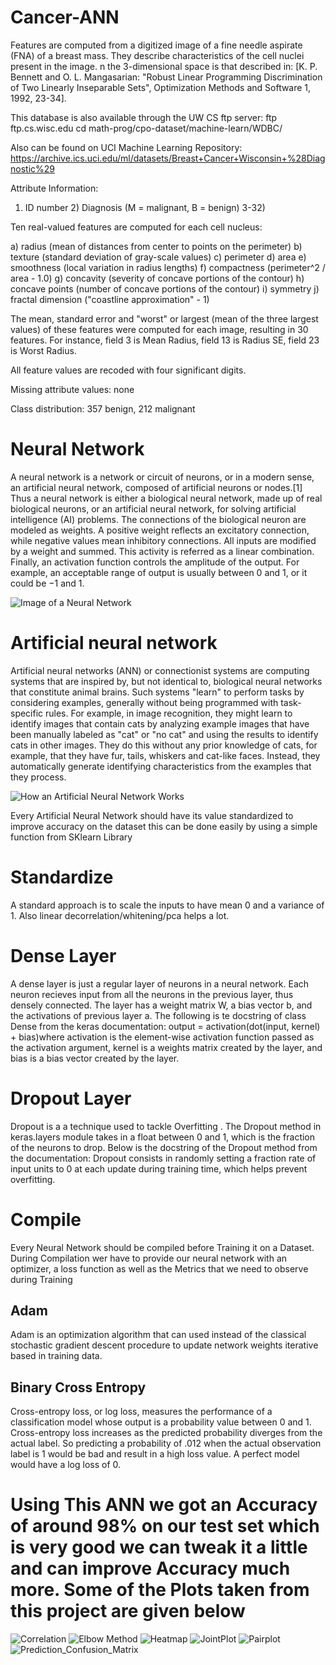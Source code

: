 # Cancer-ANN
Features are computed from a digitized image of a fine needle aspirate (FNA) of a breast mass. They describe characteristics of the cell nuclei present in the image. n the 3-dimensional space is that described in: [K. P. Bennett and O. L. Mangasarian: "Robust Linear Programming Discrimination of Two Linearly Inseparable Sets", Optimization Methods and Software 1, 1992, 23-34].

This database is also available through the UW CS ftp server: ftp ftp.cs.wisc.edu cd math-prog/cpo-dataset/machine-learn/WDBC/

Also can be found on UCI Machine Learning Repository: https://archive.ics.uci.edu/ml/datasets/Breast+Cancer+Wisconsin+%28Diagnostic%29

Attribute Information:

1) ID number 2) Diagnosis (M = malignant, B = benign) 3-32)

Ten real-valued features are computed for each cell nucleus:

a) radius (mean of distances from center to points on the perimeter) b) texture (standard deviation of gray-scale values) c) perimeter d) area e) smoothness (local variation in radius lengths) f) compactness (perimeter^2 / area - 1.0) g) concavity (severity of concave portions of the contour) h) concave points (number of concave portions of the contour) i) symmetry j) fractal dimension ("coastline approximation" - 1)

The mean, standard error and "worst" or largest (mean of the three largest values) of these features were computed for each image, resulting in 30 features. For instance, field 3 is Mean Radius, field 13 is Radius SE, field 23 is Worst Radius.

All feature values are recoded with four significant digits.

Missing attribute values: none

Class distribution: 357 benign, 212 malignant

# Neural Network
A neural network is a network or circuit of neurons, or in a modern sense, an artificial neural network, composed of artificial neurons or nodes.[1] Thus a neural network is either a biological neural network, made up of real biological neurons, or an artificial neural network, for solving artificial intelligence (AI) problems. The connections of the biological neuron are modeled as weights. A positive weight reflects an excitatory connection, while negative values mean inhibitory connections. All inputs are modified by a weight and summed. This activity is referred as a linear combination. Finally, an activation function controls the amplitude of the output. For example, an acceptable range of output is usually between 0 and 1, or it could be −1 and 1.

![Image of a Neural Network](https://miro.medium.com/max/1592/1*yGMk1GSKKbyKr_cMarlWnA.jpeg)


# Artificial neural network
Artificial neural networks (ANN) or connectionist systems are computing systems that are inspired by, but not identical to, biological neural networks that constitute animal brains. Such systems "learn" to perform tasks by considering examples, generally without being programmed with task-specific rules. For example, in image recognition, they might learn to identify images that contain cats by analyzing example images that have been manually labeled as "cat" or "no cat" and using the results to identify cats in other images. They do this without any prior knowledge of cats, for example, that they have fur, tails, whiskers and cat-like faces. Instead, they automatically generate identifying characteristics from the examples that they process.

![How an Artificial Neural Network Works](https://d2h0cx97tjks2p.cloudfront.net/blogs/wp-content/uploads/sites/2/2019/07/Introduction-to-Artificial-Neural-Networks.jpg)

Every Artificial Neural Network should have its value standardized to improve accuracy on the dataset this can be done easily by using a simple function from SKlearn Library
# Standardize
A standard approach is to scale the inputs to have mean 0 and a variance of 1. Also linear decorrelation/whitening/pca helps a lot.

# Dense Layer

A dense layer is just a regular layer of neurons in a neural network. Each neuron recieves input from all the neurons in the previous layer, thus densely connected. The layer has a weight matrix W, a bias vector b, and the activations of previous layer a. The following is te docstring of class Dense from the keras documentation:
output = activation(dot(input, kernel) + bias)where activation is the element-wise activation function passed as the activation argument, kernel is a weights matrix created by the layer, and bias is a bias vector created by the layer.

# Dropout Layer 

Dropout is a a technique used to tackle Overfitting . The Dropout method in keras.layers module takes in a float between 0 and 1, which is the fraction of the neurons to drop. Below is the docstring of the Dropout method from the documentation:
Dropout consists in randomly setting a fraction rate of input units to 0 at each update during training time, which helps prevent overfitting.

# Compile

Every Neural Network should be compiled before Training it on a Dataset. During Compilation wer have to provide our neural network with an optimizer, a loss function as well as the Metrics that we need to observe during Training

## Adam
Adam is an optimization algorithm that can used instead of the classical stochastic gradient descent procedure to update network weights iterative based in training data.

## Binary Cross Entropy
Cross-entropy loss, or log loss, measures the performance of a classification model whose output is a probability value between 0 and 1. Cross-entropy loss increases as the predicted probability diverges from the actual label. So predicting a probability of .012 when the actual observation label is 1 would be bad and result in a high loss value. A perfect model would have a log loss of 0.

# Using This ANN we got an Accuracy of around 98% on our test set which is very good we can tweak it a little and can improve Accuracy much more. Some of the Plots taken from this project are given below 

![Correlation](https://github.com/Mkaif-Agb/Cancer-ANN/blob/master/Images/Correlation.png)
![Elbow Method](https://github.com/Mkaif-Agb/Cancer-ANN/blob/master/Images/Elbow_Method.png)
![Heatmap](https://github.com/Mkaif-Agb/Cancer-ANN/blob/master/Images/Heatmap.png)
![JointPlot](https://github.com/Mkaif-Agb/Cancer-ANN/blob/master/Images/JointPlot.png)
![Pairplot](https://github.com/Mkaif-Agb/Cancer-ANN/blob/master/Images/Pairplot.png)
![Prediction_Confusion_Matrix](https://github.com/Mkaif-Agb/Cancer-ANN/blob/master/Images/Prediction_Confusion_Matrix.png)
